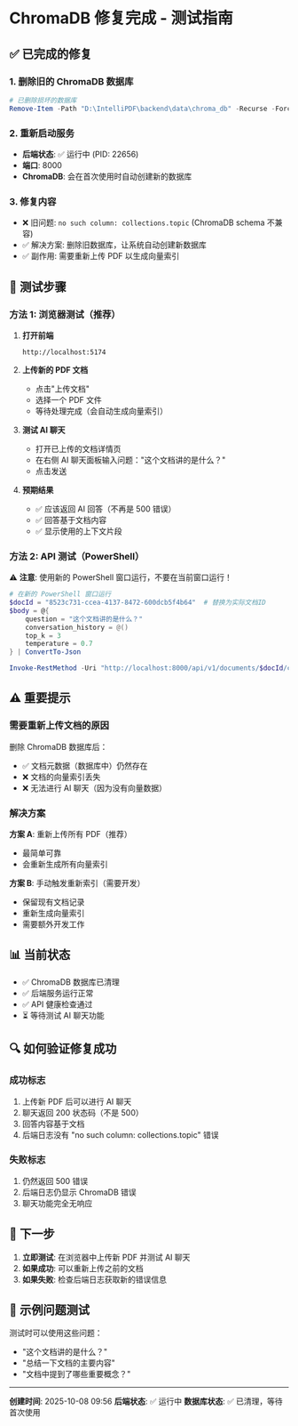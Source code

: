 # ChromaDB 修复完成 - 测试指南

## ✅ 已完成的修复

### 1. 删除旧的 ChromaDB 数据库
```powershell
# 已删除损坏的数据库
Remove-Item -Path "D:\IntelliPDF\backend\data\chroma_db" -Recurse -Force
```

### 2. 重新启动服务
- **后端状态**: ✅ 运行中 (PID: 22656)
- **端口**: 8000
- **ChromaDB**: 会在首次使用时自动创建新的数据库

### 3. 修复内容
- ❌ 旧问题: `no such column: collections.topic` (ChromaDB schema 不兼容)
- ✅ 解决方案: 删除旧数据库，让系统自动创建新数据库
- ✅ 副作用: 需要重新上传 PDF 以生成向量索引

## 🧪 测试步骤

### 方法 1: 浏览器测试（推荐）

1. **打开前端**
   ```
   http://localhost:5174
   ```

2. **上传新的 PDF 文档**
   - 点击"上传文档"
   - 选择一个 PDF 文件
   - 等待处理完成（会自动生成向量索引）

3. **测试 AI 聊天**
   - 打开已上传的文档详情页
   - 在右侧 AI 聊天面板输入问题："这个文档讲的是什么？"
   - 点击发送

4. **预期结果**
   - ✅ 应该返回 AI 回答（不再是 500 错误）
   - ✅ 回答基于文档内容
   - ✅ 显示使用的上下文片段

### 方法 2: API 测试（PowerShell）

⚠️ **注意**: 使用新的 PowerShell 窗口运行，不要在当前窗口运行！

```powershell
# 在新的 PowerShell 窗口运行
$docId = "8523c731-ccea-4137-8472-600dcb5f4b64"  # 替换为实际文档ID
$body = @{
    question = "这个文档讲的是什么？"
    conversation_history = @()
    top_k = 3
    temperature = 0.7
} | ConvertTo-Json

Invoke-RestMethod -Uri "http://localhost:8000/api/v1/documents/$docId/chat" -Method POST -Body $body -ContentType "application/json"
```

## ⚠️ 重要提示

### 需要重新上传文档的原因
删除 ChromaDB 数据库后：
- ✅ 文档元数据（数据库中）仍然存在
- ❌ 文档的向量索引丢失
- ❌ 无法进行 AI 聊天（因为没有向量数据）

### 解决方案
**方案 A**: 重新上传所有 PDF（推荐）
- 最简单可靠
- 会重新生成所有向量索引

**方案 B**: 手动触发重新索引（需要开发）
- 保留现有文档记录
- 重新生成向量索引
- 需要额外开发工作

## 📊 当前状态

- ✅ ChromaDB 数据库已清理
- ✅ 后端服务运行正常
- ✅ API 健康检查通过
- ⏳ 等待测试 AI 聊天功能

## 🔍 如何验证修复成功

### 成功标志
1. 上传新 PDF 后可以进行 AI 聊天
2. 聊天返回 200 状态码（不是 500）
3. 回答内容基于文档
4. 后端日志没有 "no such column: collections.topic" 错误

### 失败标志
1. 仍然返回 500 错误
2. 后端日志仍显示 ChromaDB 错误
3. 聊天功能完全无响应

## 🚀 下一步

1. **立即测试**: 在浏览器中上传新 PDF 并测试 AI 聊天
2. **如果成功**: 可以重新上传之前的文档
3. **如果失败**: 检查后端日志获取新的错误信息

## 📝 示例问题测试

测试时可以使用这些问题：
- "这个文档讲的是什么？"
- "总结一下文档的主要内容"
- "文档中提到了哪些重要概念？"

---

**创建时间**: 2025-10-08 09:56
**后端状态**: ✅ 运行中
**数据库状态**: ✅ 已清理，等待首次使用
